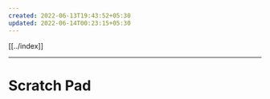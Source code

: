 ```yaml
---
created: 2022-06-13T19:43:52+05:30
updated: 2022-06-14T00:23:15+05:30
---
```

[[../index]]

---
# Scratch Pad